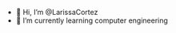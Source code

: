 - 👋 Hi, I’m @LarissaCortez
- 🌱 I’m currently learning computer engineering


<!---
LarissaCortez/LarissaCortez is a ✨ special ✨ repository because its `README.md` (this file) appears on your GitHub profile.
You can click the Preview link to take a look at your changes.
--->
